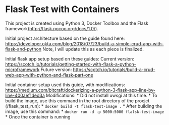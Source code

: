 <h1>Flask Test with Containers</h1>

This project is created using Python 3, Docker Toolbox and the Flask framework(http://flask.pocoo.org/docs/1.0/).

Initial project architecture based on the guide found here: https://developer.okta.com/blog/2018/07/23/build-a-simple-crud-app-with-flask-and-python
    Note, I will update this as each piece is finalized.

Initial flask app setup based on these guides: 
    Current version: https://scotch.io/tutorials/getting-started-with-flask-a-python-microframework
    Future version: https://scotch.io/tutorials/build-a-crud-web-app-with-python-and-flask-part-one 

Initial container setup used this guide, with modifications: https://medium.com/bitcraft/dockerizing-a-python-3-flask-app-line-by-line-400aef1ded3a
    Modifications: 
        * Did not install uwsgi at this time.
        * To build the image, use this command in the root directory of the proejct (/flask_test_run):
            * `docker build -t flask-test-image .`
        * After building the image, use this command: 
            * `docker run -d -p 5000:5000 flalsk-test-image`
        * Once the container is running